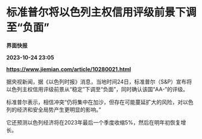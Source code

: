 # 标准普尔将以色列主权信用评级前景下调至“负面”
**界面快报**

**2023-10-24 23:05**

**https://www.jiemian.com/article/10280021.html**

据央视新闻，据《以色列时报》消息，当地时间24日，标准普尔（S&P）宣布将以色列主权信用评级前景从“稳定”下调至“负面”，同时确认该国“AA-”的评级。

标准普尔表示，相信冲突“仍将集中在加沙，但存在可能蔓延扩大的风险，对以色列的经济和安全局势产生更明显的影响。”

它还预测以色列经济将在2023年最后一个季度收缩5%，然后在明年初恢复增长。
